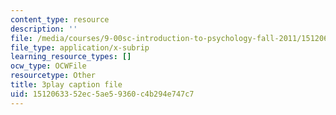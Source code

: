 ```yaml
---
content_type: resource
description: ''
file: /media/courses/9-00sc-introduction-to-psychology-fall-2011/1512063352ec5ae59360c4b294e747c7_SBrCPDC21f4.vtt
file_type: application/x-subrip
learning_resource_types: []
ocw_type: OCWFile
resourcetype: Other
title: 3play caption file
uid: 15120633-52ec-5ae5-9360-c4b294e747c7
---
```

